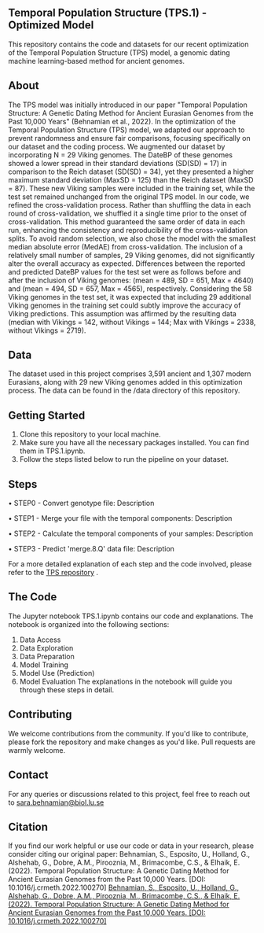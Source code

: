 ## Temporal Population Structure (TPS.1) - Optimized Model

This repository contains the code and datasets for our recent optimization of the Temporal Population Structure (TPS) model, a genomic dating machine learning-based method for ancient genomes.

## About
The TPS model was initially introduced in our paper "Temporal Population Structure: A Genetic Dating Method for Ancient Eurasian Genomes from the Past 10,000 Years" (Behnamian et al., 2022). In the optimization of the Temporal Population Structure (TPS) model, we adapted our approach to prevent randomness and ensure fair comparisons, focusing specifically on our dataset and the coding process.
We augmented our dataset by incorporating N = 29 Viking genomes. The DateBP of these genomes showed a lower spread in their standard deviations (SD(SD) = 17) in comparison to the Reich dataset (SD(SD) = 34), yet they presented a higher maximum standard deviation (MaxSD = 125) than the Reich dataset (MaxSD = 87). These new Viking samples were included in the training set, while the test set remained unchanged from the original TPS model. In our code, we refined the cross-validation process. Rather than shuffling the data in each round of cross-validation, we shuffled it a single time prior to the onset of cross-validation. This method guaranteed the same order of data in each run, enhancing the consistency and reproducibility of the cross-validation splits. To avoid random selection, we also chose the model with the smallest median absolute error (MedAE) from cross-validation.
The inclusion of a relatively small number of samples, 29 Viking genomes, did not significantly alter the overall accuracy as expected. Differences between the reported and predicted DateBP values for the test set were as follows before and after the inclusion of Viking genomes: (mean = 489, SD = 651, Max = 4640) and (mean = 494, SD = 657, Max = 4565), respectively. Considering the 58 Viking genomes in the test set, it was expected that including 29 additional Viking genomes in the training set could subtly improve the accuracy of Viking predictions. This assumption was affirmed by the resulting data (median with Vikings = 142, without Vikings = 144; Max with Vikings = 2338, without Vikings = 2719).

## Data
The dataset used in this project comprises 3,591 ancient and 1,307 modern Eurasians, along with 29 new Viking genomes added in this optimization process. The data can be found in the /data directory of this repository.

## Getting Started
1.	Clone this repository to your local machine.
2.	Make sure you have all the necessary packages installed. You can find them in TPS.1.ipynb.
3.	Follow the steps listed below to run the pipeline on your dataset.

## Steps 
• STEP0 - Convert genotype file: Description

•	STEP1 - Merge your file with the temporal components: Description

•	STEP2 - Calculate the temporal components of your samples: Description

•	STEP3 - Predict 'merge.8.Q' data file: Description

For a more detailed explanation of each step and the code involved, please refer to the [TPS repository](https://github.com/sarabehnamian/Origins-of-Ancient-Eurasian-Genomes)
.

## The Code
The Jupyter notebook TPS.1.ipynb contains our code and explanations. The notebook is organized into the following sections:
1.	Data Access
2.	Data Exploration
3.	Data Preparation
4.	Model Training
5.	Model Use (Prediction)
6.	Model Evaluation
The explanations in the notebook will guide you through these steps in detail.

## Contributing
We welcome contributions from the community. If you'd like to contribute, please fork the repository and make changes as you'd like. Pull requests are warmly welcome.

## Contact
For any queries or discussions related to this project, feel free to reach out to sara.behnamian@biol.lu.se

## Citation
If you find our work helpful or use our code or data in your research, please consider citing our original paper:
Behnamian, S., Esposito, U., Holland, G., Alshehab, G., Dobre, A.M., Pirooznia, M., Brimacombe, C.S., & Elhaik, E. (2022). Temporal Population Structure: A Genetic Dating Method for Ancient Eurasian Genomes from the Past 10,000 Years. [DOI: 10.1016/j.crmeth.2022.100270]
 [Behnamian, S., Esposito, U., Holland, G., Alshehab, G., Dobre, A.M., Pirooznia, M., Brimacombe, C.S., & Elhaik, E. (2022). Temporal Population Structure: A Genetic Dating Method for Ancient Eurasian Genomes from the Past 10,000 Years. [DOI: 10.1016/j.crmeth.2022.100270]](https://www.sciencedirect.com/science/article/pii/S2667237522001473?via%3Dihub)



